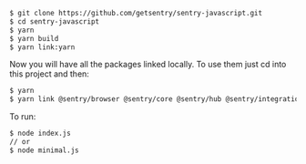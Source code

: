 ```sh
$ git clone https://github.com/getsentry/sentry-javascript.git
$ cd sentry-javascript
$ yarn
$ yarn build
$ yarn link:yarn
```

Now you will have all the packages linked locally. To use them just cd into this project and then:

```sh
$ yarn
$ yarn link @sentry/browser @sentry/core @sentry/hub @sentry/integrations @sentry/minimal @sentry/node @sentry/types @sentry/typescript @sentry/utils @sentry/apm
```

To run:

```sh
$ node index.js
// or
$ node minimal.js
```
